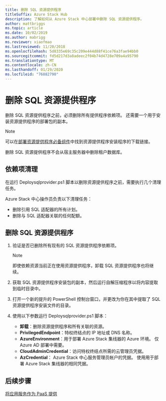 ```yaml
---
title: 删除 SQL 资源提供程序
titleSuffix: Azure Stack Hub
description: 了解如何从 Azure Stack 中心部署中删除 SQL 资源提供程序。
author: mattbriggs
ms.topic: article
ms.date: 10/02/2019
ms.author: mabrigg
ms.reviewer: xiaofmao
ms.lastreviewed: 11/20/2018
ms.openlocfilehash: 5d8335e69c35c209e444d88f41ce76a3fae94bb0
ms.sourcegitcommit: fd5d217d3a8adeec2f04b74d4728e709a4a95790
ms.translationtype: MT
ms.contentlocale: zh-CN
ms.lasthandoff: 01/29/2020
ms.locfileid: "76882790"
---
```

# <a name="remove-the-sql-resource-provider"></a>删除 SQL 资源提供程序

删除 SQL 资源提供程序之前，必须删除所有提供程序依赖项。 还需要一个用于安装资源提供程序的部署包的副本。

> [!NOTE]
> 可以在[部署资源提供程序必备组件](./azure-stack-sql-resource-provider-deploy.md#prerequisites)中找到资源提供程序安装程序的下载链接。

删除 SQL 资源提供程序不会从宿主服务器中删除租户数据库。

## <a name="dependency-cleanup"></a>依赖项清理

在运行 Deploysqlprovider.ps1 脚本以删除资源提供程序之前，需要执行几个清理任务。

Azure Stack 中心操作员负责以下清理任务：

* 删除引用 SQL 适配器的所有计划。
* 删除与 SQL 适配器关联的任何配额。

## <a name="to-remove-the-sql-resource-provider"></a>删除 SQL 资源提供程序

1. 验证是否已删除所有现有的 SQL 资源提供程序依赖项。

   > [!NOTE]
   > 即使依赖资源当前正在使用资源提供程序，卸载 SQL 资源提供程序也将继续。
  
2. 获取 SQL 资源提供程序安装包的副本，然后运行自解压缩程序以将内容提取到临时目录中。

3. 打开一个新的提升的 PowerShell 控制台窗口，并更改为你在其中提取了 SQL 资源提供程序安装文件的目录。

4. 使用以下参数运行 Deploysqlprovider.ps1 脚本：

    * **卸载**：删除资源提供程序和所有关联的资源。
    * **PrivilegedEndpoint**：特权终结点的 IP 地址或 DNS 名称。
    * **AzureEnvironment**：用于部署 Azure Stack 集线器的 Azure 环境。 仅 Azure AD 部署中需要。
    * **CloudAdminCredential**：访问特权终结点所需的云管理员凭据。
    * **AzCredential**： Azure Stack 中心服务管理员帐户的凭据。 使用用于部署 Azure Stack 集线器的相同凭据。

## <a name="next-steps"></a>后续步骤

[将应用服务作为 PaaS 提供](azure-stack-app-service-overview.md)
